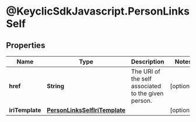 # @KeyclicSdkJavascript.PersonLinksSelf

## Properties
Name | Type | Description | Notes
------------ | ------------- | ------------- | -------------
**href** | **String** | The URI of the self associated to the given person. | [optional] 
**iriTemplate** | [**PersonLinksSelfIriTemplate**](PersonLinksSelfIriTemplate.md) |  | [optional] 


